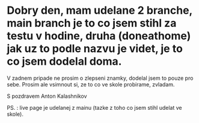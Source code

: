 # Dobry den, mam udelane 2 branche, main branch je to co jsem stihl za testu v hodine, druha (doneathome) jak uz to podle nazvu je videt, je to co jsem dodelal doma. 
V zadnem pripade ne prosim o zlepseni znamky, dodelal jsem to pouze pro sebe. 
Prosim ale vsimnout si, ze to co ve skole probirame, zvladam.

S pozdravem Anton Kalashnikov

PS. : live page je udelanej z mainu (tazke z toho co jsem stihl udelat ve skole). 
